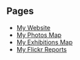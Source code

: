 ## Pages

- [My Website](https://hpfilho.github.io)
- [My Photos Map](https://hpfilho.github.io/map)
- [My Exhibitions Map](https://hpfilho.github.io/map/exhibits)
- [My Flickr Reports](https://hpfilho.github.io/reports)
